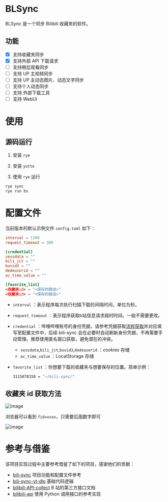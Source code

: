 # BLSync

BLSync 是一个同步 Bilibili 收藏夹的软件。

## 功能

- [x] 支持收藏夹同步
- [x] 支持外部 API 下载请求
- [ ] 支持稍后观看同步
- [ ] 支持 UP 主视频同步
- [ ] 支持 UP 主动态图片、动态文字同步
- [ ] 支持个人动态同步
- [ ] 支持 外部下载工具
- [ ] 支持 WebUI

# 使用

## 源码运行

1. 安装 `rye`

2. 安装 `yutto`

3. 使用 `rye` 运行

  ```bash
  rye sync
  rye run bs
  ```

# 配置文件

当前版本的默认示例文件 `config.toml` 如下：

```toml
interval = 1200
request_timeout = 300

[credential]
sessdata = ""
bili_jct = ""
buvid3 = ""
dedeuserid = ""
ac_time_value = ""

[favorite_list]
<收藏夹id> = "<保存的路径>"
<收藏夹id> = "<保存的路径>"
```

- `interval` ：表示程序每次执行扫描下载的间隔时间，单位为秒。
- `request_timeout` ：表示程序获取b站信息请求超时时间。一般不需要更改。
- `credential` ：哔哩哔哩账号的身份凭据，请参考凭据获取[流程获取](https://nemo2011.github.io/bilibili-api/#/get-credential)并对应填写至配置文件中，后续 bili-sync 会在必要时自动刷新身份凭据，不再需要手动管理。推荐使用匿名窗口获取，避免潜在的冲突。
  - `sessdata`,`bili_jct`,`buvid3`,`dedeuserid` ：cookies 存储
  - `ac_time_value` ：LocalStorage 存储
- `favorite_list` ：你想要下载的收藏夹与想要保存的位置。简单示例：

  ```bash
  3115878158 = "~/bili-sync/"
  ```

## 收藏夹 id 获取方法

![image](https://github.com/user-attachments/assets/02efefe9-0a3a-46d6-8646-a6aa462d62c2)

浏览器可以看到 `fid=xxxx`，只需要后面数字即可

![image](https://github.com/user-attachments/assets/270c7f2f-b1b1-49a1-a450-a133f0d459fa)


# 参考与借鉴

该项目实现过程中主要参考借鉴了如下的项目，感谢他们的贡献：

- [bili-sync](https://github.com/amtoaer/bili-sync) 项目功能和配置文件参考
- [bili-sync-yt-dlp](https://github.com/cap153/bili-sync-yt-dlp) 基础代码逻辑
- [bilibili-API-collect](https://github.com/SocialSisterYi/bilibili-API-collect) B 站的第三方接口文档
- [bilibili-api](https://github.com/Nemo2011/bilibili-api) 使用 Python 调用接口的参考实现